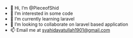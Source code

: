 - 👋 Hi, I’m @PieceofShid
- 👀 I’m interested in some code
- 🌱 I’m currently learning laravel
- 💞️ I’m looking to collaborate on laravel based application
- 📫 Email me at syahidayatullah1901@gmail.com

<!---
PieceofShid/PieceofShid is a ✨ special ✨ repository because its `README.md` (this file) appears on your GitHub profile.
You can click the Preview link to take a look at your changes.
--->
